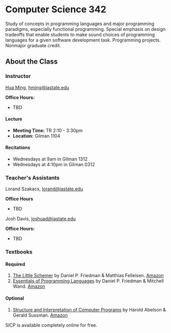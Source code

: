 Computer Science 342
====================

Study of concepts in programming languages and major programming paradigms,
especially functional programming. Special emphasis on design tradeoffs that
enable students to make sound choices of programming languages for a given
software development task. Programming projects.  Nonmajor graduate credit.

## About the Class

### Instructor
[Hua Ming][hua], hming@iastate.edu

**Office Hours:**

* TBD

#### Lecture

* **Meeting Time:** TR 2:10 - 3:30pm
* **Location:** Gilman 1104

#### Recitations

* Wednesdays at 9am in Gilman 1312
* Wednesdays at 4:10pm in Gilman 0312

### Teacher's Assistants

Lorand Szakacs, lorand@iastate.edu

**Office Hours**

* TBD

Josh Davis, joshuad@iastate.edu

**Office Hours:**

* TBD

### Textbooks

#### Required

1. [The Little Schemer][schemer] by Daniel P. Friedman & Matthias Felleisen.
   [Amazon](http://amzn.com/0262560992)
2. [Essentials of Programming Languages][eopl] by Daniel P. Friedman & Mitchell
   Wand. [Amazon](http://amzn.com/0262062798)

#### Optional

1. [Structure and Interpretation of Computer Programs][sicp] by Harold Abelson &
   Gerald Sussman. [Amazon](http://amzn.com/0262510871)

SICP is available completely online for free.

[hua]: http://info.iastate.edu/individuals/info/149635/Ming-Hua
[schemer]: http://www.ccs.neu.edu/home/matthias/BTLS/
[sicp]: http://mitpress.mit.edu/sicp/
[eopl]: http://www.eopl3.com/
